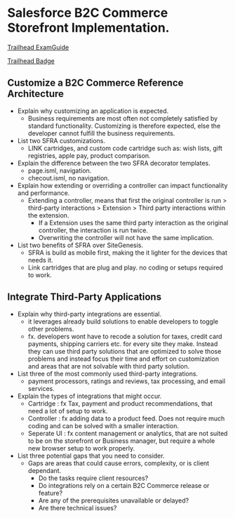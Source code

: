 # Salesforce B2C Commerce Storefront Implementation.

[Trailhead ExamGuide](https://trailhead.salesforce.com/help?article=Salesforce-Certified-B2C-Commerce-Developer-Exam-Guide)

[Trailhead Badge](https://trailhead.salesforce.com/content/learn/modules/b2c-implement-functional-solution?trailmix_creator_id=jlayton&trailmix_slug=b-2-c-commerce-learning)

## Customize a B2C Commerce Reference Architecture

- Explain why customizing an application is expected.
  - Business requirements are most often not completely satisfied by standard functionality. Customizing is therefore expected, else the developer cannot fulfill the business requirements.
- List two SFRA customizations.
  - LINK cartridges, and custom code cartridge such as: wish lists, gift registries, apple pay, product comparison.
- Explain the difference between the two SFRA decorator templates.
  - page.isml, navigation.
  - checout.isml, no navigation.
- Explain how extending or overriding a controller can impact functionality and performance.
  - Extending a controller, means that first the original controller is run > third-party interactions > Extension > Third party interactions within the extension.
    - If a Extension uses the same third party interaction as the original controller, the interaction is run twice.
    - Overwriting the controller will not have the same implication.
- List two benefits of SFRA over SiteGenesis.
  - SFRA is build as mobile first, making the it lighter for the devices that needs it.
  - Link cartridges that are plug and play. no coding or setups required to work.

## Integrate Third-Party Applications

- Explain why third-party integrations are essential.
  - it leverages already build solutions to enable developers to toggle other problems.
  - fx. developers wont have to recode a solution for taxes, credit card payments, shipping carriers etc. for every site they make. Instead they can use third party solutions that are optimized to solve those problems and instead focus their time and effort on customization and areas that are not solvable with third party solution.
- List three of the most commonly used third-party integrations.
  - payment processors, ratings and reviews, tax processing, and email services.
- Explain the types of integrations that might occur.
  - Cartridge : fx Tax, payment and product recommendations, that need a lot of setup to work.
  - Controller : fx adding data to a product feed. Does not require much coding and can be solved with a smaller interaction.
  - Seperate UI : fx content management or analytics, that are not suited to be on the storefront or Business manager, but require a whole new browser setup to work properly.
- List three potential gaps that you need to consider.
  - Gaps are areas that could cause errors, complexity, or is client dependant.
    - Do the tasks require client resources?
    - Do integrations rely on a certain B2C Commerce release or feature?
    - Are any of the prerequisites unavailable or delayed?
    - Are there technical issues?
